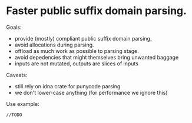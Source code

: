 # Faster public suffix domain parsing.

Goals:
- provide (mostly) compliant public suffix domain parsing.
- avoid allocations during parsing.
- offload as much work as possible to parsing stage.
- avoid depedencies that might themselves bring unwanted baggage
- inputs are not mutated, outputs are slices of inputs

Caveats:
- still rely on idna crate for punycode parsing
- we don't lower-case anything (for performance we ignore this)

Use example:

```
//TODO
```
